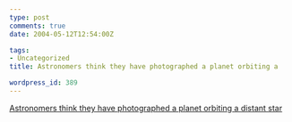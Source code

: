 ```yaml
---
type: post
comments: true
date: 2004-05-12T12:54:00Z

tags:
- Uncategorized
title: Astronomers think they have photographed a planet orbiting a

wordpress_id: 389
---
```


[Astronomers think they have photographed a planet orbiting a distant star](http://news.bbc.co.uk/1/hi/sci/tech/3707185.stm)
